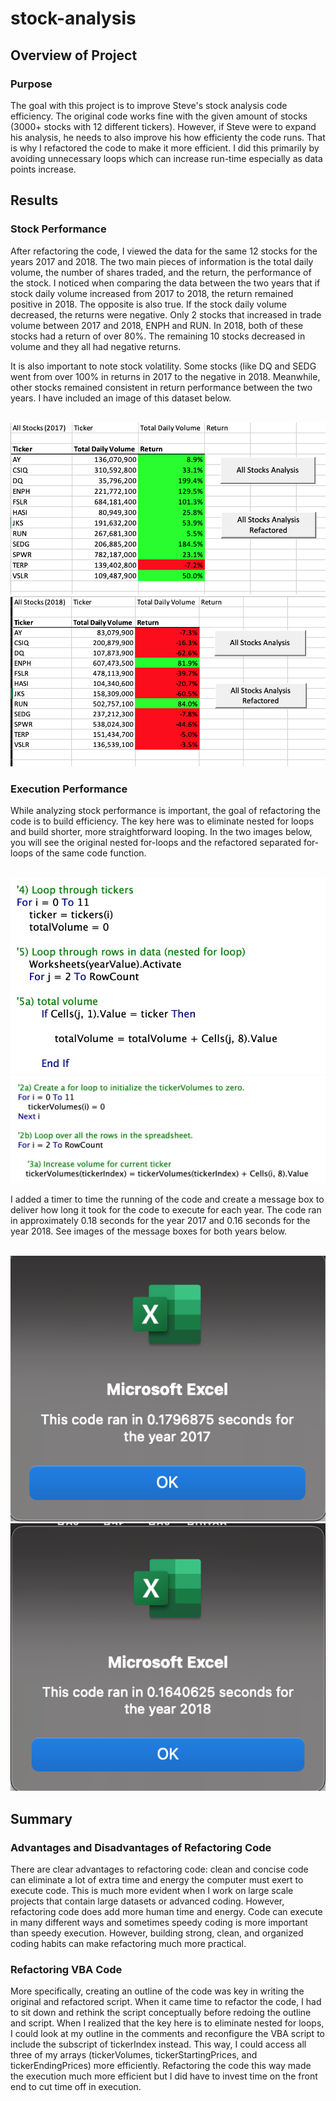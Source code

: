 # stock-analysis

## Overview of Project

### Purpose
The goal with this project is to improve Steve's stock analysis code efficiency. The original code works fine with the given amount of stocks (3000+ stocks with 12 different tickers). However, if Steve were to expand his analysis, he needs to also improve his how efficienty the code runs. That is why I refactored the code to make it more efficient. I did this primarily by avoiding unnecessary loops which can increase run-time especially as data points increase. 

## Results

### Stock Performance 
After refactoring the code, I viewed the data for the same 12 stocks for the years 2017 and 2018. The two main pieces of information is the total daily volume, the number of shares traded, and the return, the performance of the stock. I noticed when comparing the data between the two years that if stock daily volume increased from 2017 to 2018, the return remained positive in 2018. The opposite is also true. If the stock daily volume decreased, the returns were negative. Only 2 stocks that increased in trade volume between 2017 and 2018, ENPH and RUN. In 2018, both of these stocks had a return of over 80%. The remaining 10 stocks decreased in volume and they all had negative returns. <br/>

It is also important to note stock volatility. Some stocks (like DQ and SEDG went from over 100% in returns in 2017 to the negative in 2018. Meanwhile, other stocks remained consistent in return performance between the two years. I have included an image of this dataset below. 

<br/>![2017Data](2017Data.png)  ![2018Data](2018Data.png) <br/>

### Execution Performance
While analyzing stock performance is important, the goal of refactoring the code is to build efficiency. The key here was to eliminate nested for loops and build shorter, more straightforward looping. In the two images below, you will see the original nested for-loops and the refactored separated for-loops of the same code function. 

<br/>![original](original.png)  ![refactor](refactor.png) <br/>


I added a timer to time the running of the code and create a message box to deliver how long it took for the code to execute for each year. The code ran in approximately 0.18 seconds for the year 2017 and 0.16 seconds for the year 2018. See images of the message boxes for both years below.

<br/>![VBA_Challenge_2017](VBA_Challenge_2017.png)  ![VBA_Challenge_2018](VBA_Challenge_2018.png) <br/>
## Summary 

### Advantages and Disadvantages of Refactoring Code
There are clear advantages to refactoring code: clean and concise code can eliminate a lot of extra time and energy the computer must exert to execute code. This is much more evident when I work on large scale projects that contain large datasets or advanced coding. However, refactoring code does add more human time and energy. Code can execute in many different ways and sometimes speedy coding is more important than speedy execution. However, building strong, clean, and organized coding habits can make refactoring much more practical. <br/>

### Refactoring VBA Code
More specifically, creating an outline of the code was key in writing the original and refactored script. When it came time to refactor the code, I had to sit down and rethink the script conceptually before redoing the outline and script. When I realized that the key here is to eliminate nested for loops, I could look at my outline in the comments and reconfigure the VBA script to include the subscript of tickerIndex instead. This way, I could access all three of my arrays (tickerVolumes, tickerStartingPrices, and tickerEndingPrices) more efficiently. Refactoring the code this way made the execution much more efficient but I did have to invest time on the front end to cut time off in execution. 



